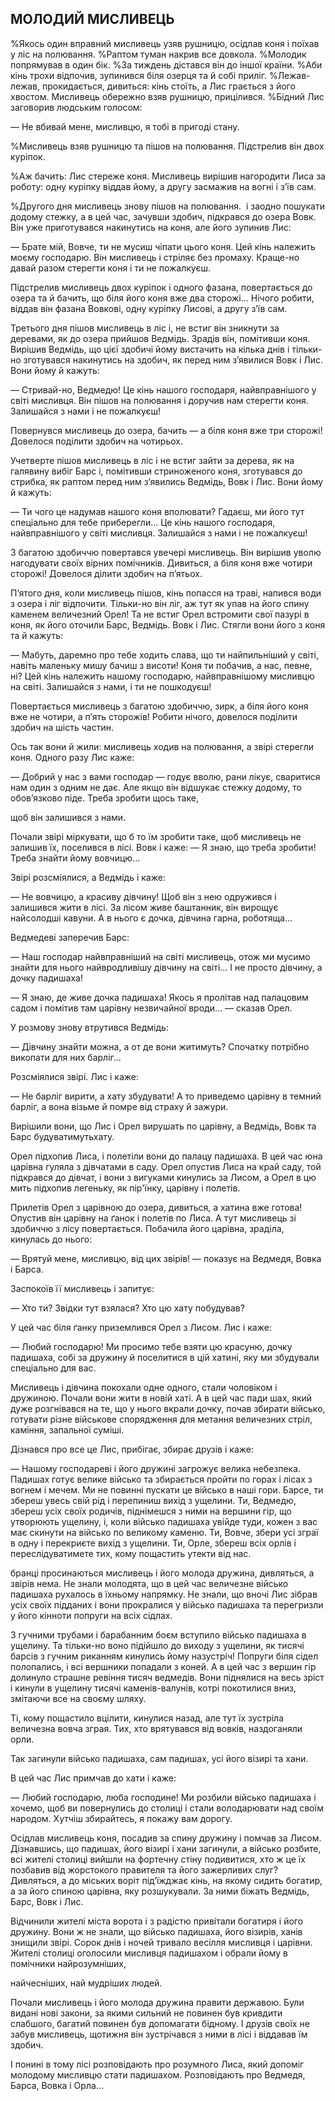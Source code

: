 ## МОЛОДИЙ МИСЛИВЕЦЬ

%Якось один вправний мисливець узяв рушницю, осідлав коня і поїхав у ліс на полювання.
%Раптом туман накрив все довкола.
%Молодик попрямував в один бік.
%За тиждень дістався він до іншої країни.
%Аби кінь трохи відпочив, зупинився біля озерця та й собі приліг.
%Лежав-лежав, прокидається, дивиться: кінь стоїть, а Лис грається з його хвостом.
Мисливець обережно взяв рушницю, прицілився.
%Бідний Лис заговорив людським голосом:

— Не вбивай мене, мисливцю, я тобі в пригоді стану.

%Мисливець взяв рушницю та пішов на полювання.
Підстрелив він двох куріпок.

%Аж бачить: Лис стереже коня.
Мисливець вирішив нагородити Лиса за роботу: одну куріпку віддав йому, а другу засмажив на вогні і з’їв сам.

%Другого дня мисливець знову пішов на полювання.
 і заодно пошукати додому стежку, а в цей час, зачувши здобич, підкрався до озера Вовк.
Він уже приготувався накинутись на коня, але його зупинив Лис:

— Брате мій, Вовче, ти не мусиш чіпати цього коня.
Цей кінь належить моєму господарю.
Він мисливець і стріляє без промаху.
Краще-но давай разом стерегти коня і ти не пожалкуєш.

Підстрелив мисливець двох куріпок і одного фазана, повертається до озера та й бачить, що біля його коня вже два сторожі...
Нічого робити, віддав він фазана Вовкові, одну куріпку Лисові, а другу з’їв сам.

Третього дня пішов мисливець в ліс і, не встиг він зникнути за деревами, як до озера прийшов Ведмідь.
Зрадів він, помітивши коня.
Вирішив Ведмідь, що цієї здобичі йому вистачить на кілька днів і тільки-но зготувався накинутись на здобич, як перед ним з’явилися Вовк і Лис.
Вони йому й кажуть:

— Стривай-но, Ведмедю!
Це кінь нашого господаря, найвправнішого у світі мисливця.
Він пішов на полювання і доручив нам стерегти коня.
Залишайся з нами і не пожалкуєш!

Повернувся мисливець до озера, бачить — а біля коня вже три сторожі!
Довелося поділити здобич на чотирьох.

Учетверте пішов мисливець в ліс і не встиг зайти за дерева, як на галявину вибіг Барс і, помітивши стриноженого коня, зготувався до стрибка, як раптом перед ним з’явились Ведмідь, Вовк і Лис.
Вони йому й кажуть:

— Ти чого це надумав нашого коня вполювати?
Гадаєш, ми його тут спеціально для тебе приберегли...
Це кінь нашого господаря, найвправнішого у світі мисливця.
Залишайся з нами і не пожалкуєш!

З багатою здобиччю повертався увечері мисливець.
Він вирішив уволю нагодувати своїх вірних помічників.
Дивиться, а біля коня вже чотири сторожі!
Довелося ділити здобич на п’ятьох.

П’ятого дня, коли мисливець пішов, кінь попасся на траві, напився води з озера і ліг відпочити.
Тільки-но він ліг, аж тут як упав на його спину каменем величезний Орел!
Та не встиг Орел встромити свої пазурі в коня, як його оточили Барс, Ведмідь.
Вовк і Лис.
Стягли вони його з коня та й кажуть:

— Мабуть, даремно про тебе ходить слава, що ти найпильніший у світі, навіть маленьку мишу бачиш з висоти!
Коня ти побачив, а нас, певне, ні?
Цей кінь належить нашому господарю, найвправнішому мисливцю на світі.
Залишайся з нами, і ти не пошкодуєш!

Повертається мисливець з багатою здобиччю, зирк, а біля його коня вже не чотири, а п’ять сторожів!
Робити нічого, довелося поділити здобич на шість частин.

Ось так вони й жили: мисливець ходив на полювання, а звірі стерегли коня.
Одного разу Лис каже:

— Добрий у нас з вами господар — годує вволю, рани лікує, сваритися нам один з одним не дає.
Але якщо він відшукає стежку додому, то обов’язково піде.
Треба зробити щось таке,

щоб він залишився з нами.

Почали звірі міркувати, що б то їм зробити таке, щоб мисливець не залишив їх, поселився в лісі.
Вовк і каже: — Я знаю, що треба зробити!
Треба знайти йому вовчицю...

Звірі розсміялися, а Ведмідь і каже:

— Не вовчицю, а красиву дівчину!
Щоб він з нею одружився і залишився жити в лісі.
За лісом живе баштанник, він вирощує найсолодші кавуни.
А в нього є дочка, дівчина гарна, роботяща...

Ведмедеві заперечив Барс:

— Наш господар найвправніший на світі мисливець, отож ми мусимо знайти для нього найвродливішу дівчину на світі...
І не просто дівчину, а дочку падишаха!

— Я знаю, де живе дочка падишаха!
Якось я пролітав над палацовим садом і помітив там царівну незвичайної вроди... — сказав Орел.

У розмову знову втрутився Ведмідь:

— Дівчину знайти можна, а от де вони житимуть?
Спочатку потрібно викопати для них барліг...

Розсміялися звірі.
Лис і каже:

— Не барліг вирити, а хату збудувати!
А то приведемо царівну в темний барліг, а вона візьме й помре від страху й зажури.

Вирішили вони, що Лис і Орел вирушать по царівну, а Ведмідь, Вовк та Барс будуватимутьхату.

Орел підхопив Лиса, і полетіли вони до палацу падишаха.
В цей час юна царівна гуляла з дівчатами в саду.
Орел опустив Лиса на край саду, той підкрався до дівчат, і вони з вигуками кинулись за Лисом, а Орел в цю мить підхопив легеньку, як пір'їнку, царівну і полетів.

Прилетів Орел з царівною до озера, дивиться, а хатина вже готова!
Опустив він царівну на ґанок і полетів по Лиса.
А тут мисливець зі здобиччю з лісу повертається.
Побачила його царівна, зраділа, кинулась до нього:

— Врятуй мене, мисливцю, від цих звірів! — показує на Ведмедя, Вовка і Барса.

Заспокоїв її мисливець і запитує:

— Хто ти?
Звідки тут взялася?
Хто цю хату побудував?

У цей час біля ґанку приземлився Орел з Лисом.
Лис і каже:

— Любий господарю!
Ми просимо тебе взяти цю красуню, дочку падишаха, собі за дружину й поселитися в цій хатині, яку ми збудували спеціально для вас.

Мисливець і дівчина покохали одне одного, стали чоловіком і дружиною.
Почали вони жити в новій хаті.
А в цей час пади шах, який дуже розгнівався на те, що у нього вкрали дочку, почав збирати військо, готувати різне військове спорядження для метання величезних стріл, каміння, запальної суміші.

Дізнався про все це Лис, прибігає, збирає друзів і каже:

— Нашому господареві і його дружині загрожує велика небезпека.
Падишах готує велике військо та збирається пройти по горах і лісах з вогнем і мечем.
Ми не повинні пускати це військо в наші гори.
Барсе, ти збереш увесь свій рід і перепиниш вихід з ущелини.
Ти, Ведмедю, збереш усіх своїх родичів, піднімешся з ними на вершини гір, що утворюють ущелину, і, коли військо падишаха увійде туди, кожен з вас має скинути на військо по великому каменю.
Ти, Вовче, збери усі зграї в одну і перекриєте вихід з ущелини.
Ти, Орле, збереш всіх орлів і переслідуватимете тих, кому пощастить утекти від нас.

бранці просинаються мисливець і його молода дружина, дивляться, а звірів нема.
Не знали молодята, що в цей час величезне військо падишаха рухалось в їхньому напрямку.
Не знали, що вночі Лис зібрав усіх своїх підданих і вони прокралися у військо падишаха та перегризли у його кінноти попруги на всіх сідлах.

З гучними трубами і барабанним боєм вступило військо падишаха в ущелину.
Та тільки-но воно підійшло до виходу з ущелини, як тисячі барсів з гучним риканням кинулись йому назустріч!
Попруги біля сідел полопались, і всі вершники попадали з коней.
А в цей час з вершин гір долинуло страшне ревіння тисяч ведмедів.
Вони піднялися на весь зріст і кинули в ущелину тисячі каменів-валунів, котрі покотилися вниз, змітаючи все на своєму шляху.

Ті, кому пощастило вцілити, кинулися назад, але тут їх зустріла величезна вовча зграя.
Тих, хто врятувався від вовків, наздоганяли орли.

Так загинули військо падишаха, сам падишах, усі його візирі та хани.

В цей час Лис примчав до хати і каже:

— Любий господарю, люба господине!
Ми розбили військо падишаха і хочемо, щоб ви повернулись до столиці і стали володарювати над своїм народом.
Хутчіш збирайтесь, я покажу вам дорогу.

Осідлав мисливець коня, посадив за спину дружину і помчав за Лисом.
Дізнавшись, що падишах, його візирі і хани загинули, а військо розбите, всі жителі столиці вийшли на фортечну стіну подивитися, хто ж це їх позбавив від жорстокого правителя та його зажерливих слуг?
Дивляться, а до міських воріт під’їжджає кінь, на якому сидить богатир, а за його спиною царівна, яку розшукували.
За ними біжать Ведмідь, Барс, Вовк і Лис.

Відчинили жителі міста ворота і з радістю привітали богатиря і його дружину.
Вони ж не знали, що військо падишаха, його візирів, ханів знищили звірі.
Сорок днів і ночей тривало весілля мисливця і царівни.
Жителі столиці оголосили мисливця падишахом і обрали йому в помічники найрозумніших,

найчесніших, най мудріших людей.

Почали мисливець і його молода дружина правити державою.
Були видані нові закони, за якими сильний не повинен був кривдити слабшого, багатий повинен був допомагати бідному.
І друзів своїх не забув мисливець, щотижня він зустрічався з ними в лісі і віддавав їм здобич.

І понині в тому лісі розповідають про розумного Лиса, який допоміг молодому мисливцю стати падишахом.
Розповідають про Ведмедя, Барса, Вовка і Орла...
